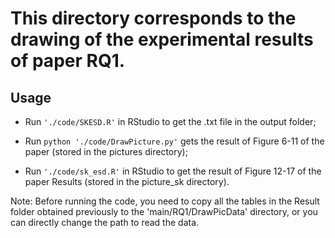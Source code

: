 # This directory corresponds to the drawing of the experimental results of paper RQ1.

## Usage

- Run ``'./code/SKESD.R'`` in RStudio to get the .txt file in the output folder;

- Run ``python './code/DrawPicture.py'`` gets the result of Figure 6-11 of the paper (stored in the pictures directory);

- Run ``'./code/sk_esd.R'`` in RStudio to get the result of Figure 12-17 of the paper Results (stored in the picture_sk directory).

Note: Before running the code, you need to copy all the tables in the Result folder obtained previously to the 'main/RQ1/DrawPicData' directory, or you can directly change the path to read the data.
